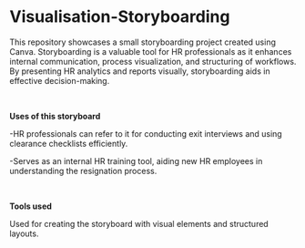 # Visualisation-Storyboarding

This repository showcases a small storyboarding project created using Canva. Storyboarding is a valuable tool for HR professionals as it enhances internal communication, process visualization, and structuring of workflows. By presenting HR analytics and reports visually, storyboarding aids in effective decision-making.

&nbsp;

**Uses of this storyboard**

-HR professionals can refer to it for conducting exit interviews and using clearance checklists efficiently.

-Serves as an internal HR training tool, aiding new HR employees in understanding the resignation process.

&nbsp;

**Tools used**

Used for creating the storyboard with visual elements and structured layouts.
